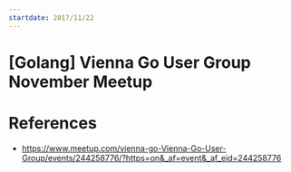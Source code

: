 ```yaml
---
startdate: 2017/11/22
---
```

# [Golang] Vienna Go User Group November Meetup

# References
* https://www.meetup.com/vienna-go-Vienna-Go-User-Group/events/244258776/?https=on&_af=event&_af_eid=244258776
